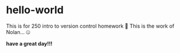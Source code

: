 # hello-world
This is for 250 intro to version control homework
:shushing_face: This is the work of Nolan... :zipper_mouth_face:	

**have a great day!!!**
